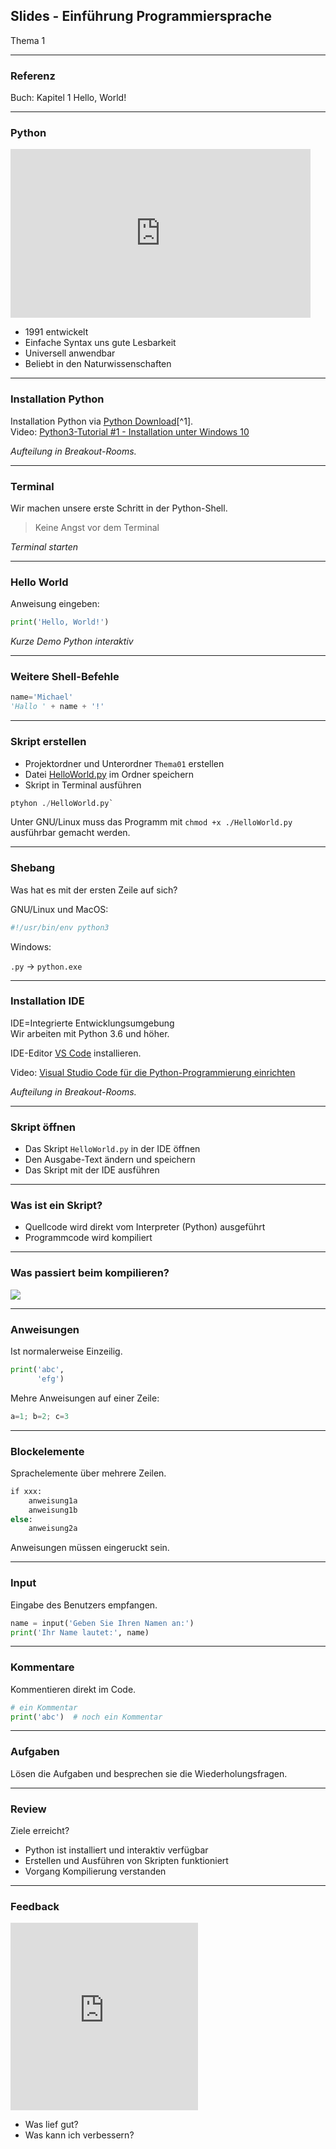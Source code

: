 ## Slides - Einführung Programmiersprache

Thema 1

---
### Referenz

Buch: Kapitel 1 Hello, World!

---
### Python

<iframe src="https://giphy.com/embed/Wvfq2yFumK61W" width="480" height="270" frameBorder="0" class="giphy-embed" allowFullScreen></iframe>

* 1991 entwickelt
* Einfache Syntax uns gute Lesbarkeit
* Universell anwendbar
* Beliebt in den Naturwissenschaften

---
### Installation Python

Installation Python via [Python Download](https://www.python.org/downloads)[^1].  
Video: [Python3-Tutorial #1 - Installation unter Windows 10](https://www.youtube.com/watch?v=hr1P_F7Vp9Y)

*Aufteilung in Breakout-Rooms.*

---
### Terminal

Wir machen unsere erste Schritt in der Python-Shell.

> Keine Angst vor dem Terminal

*Terminal starten*

---
### Hello World

Anweisung eingeben:

```py
print('Hello, World!')
```

*Kurze Demo Python interaktiv*

---
### Weitere Shell-Befehle

```py
name='Michael'
'Hallo ' + name + '!'
```

---
### Skript erstellen

* Projektordner und Unterordner `Thema01` erstellen
* Datei [HelloWorld.py](https://raw.githubusercontent.com/janikvonrotz/python.casa/main/examples/kap01/HelloWorld.py) im Ordner speichern
* Skript in Terminal ausführen 

```py
ptyhon ./HelloWorld.py`
```

Unter GNU/Linux muss das Programm mit `chmod +x ./HelloWorld.py` ausführbar gemacht werden.

---
### Shebang

Was hat es mit der ersten Zeile auf sich?

GNU/Linux und MacOS:

```py
#!/usr/bin/env python3
```

Windows:

`.py` -> `python.exe`

---
### Installation IDE

IDE=Integrierte Entwicklungsumgebung  
Wir arbeiten mit Python 3.6 und höher.  

IDE-Editor [VS Code](https://code.visualstudio.com/) installieren. 

Video: [Visual Studio Code für die Python-Programmierung einrichten](https://www.youtube.com/watch?v=og51Lo5uKBA)

*Aufteilung in Breakout-Rooms.*

---
### Skript öffnen

* Das Skript `HelloWorld.py` in der IDE öffnen
* Den Ausgabe-Text ändern und speichern
* Das Skript mit der IDE ausführen

---
### Was ist ein Skript?

* Quellcode wird direkt vom Interpreter (Python) ausgeführt
* Programmcode wird kompiliert

---
### Was passiert beim kompilieren?
![](../python-datei-kompilieren.png)

---
### Anweisungen

Ist normalerweise Einzeilig.

```py
print('abc',
      'efg')
```

Mehre Anweisungen auf einer Zeile:

```py
a=1; b=2; c=3
```

---
### Blockelemente

Sprachelemente über mehrere Zeilen.

```py
if xxx:
    anweisung1a
    anweisung1b
else:
    anweisung2a
```

Anweisungen müssen eingeruckt sein.

---
### Input

Eingabe des Benutzers empfangen.

```py
name = input('Geben Sie Ihren Namen an:')
print('Ihr Name lautet:', name)
```

---
### Kommentare

Kommentieren direkt im Code.

```py
# ein Kommentar
print('abc')  # noch ein Kommentar
```

---
### Aufgaben

Lösen die Aufgaben und besprechen sie die Wiederholungsfragen.

---
### Review

Ziele erreicht?
* Python ist installiert und interaktiv verfügbar
* Erstellen und Ausführen von Skripten funktioniert
* Vorgang Kompilierung verstanden

---
### Feedback

<iframe src="https://giphy.com/embed/UVZCz81UWkobY3oHbd" width="300" height="300" frameBorder="0" class="giphy-embed" allowFullScreen></iframe>

* Was lief gut?
* Was kann ich verbessern?